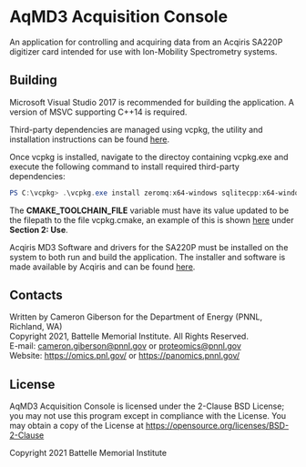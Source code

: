 # AqMD3 Acquisition Console

An application for controlling and acquiring data from an Acqiris SA220P digitizer card intended for use with Ion-Mobility Spectrometry systems.


## Building

Microsoft Visual Studio 2017 is recommended for building the application. A version of MSVC supporting C++14 is required.

Third-party dependencies are managed using vcpkg, the utility and installation instructions can be found [here](https://github.com/microsoft/vcpkg).

Once vcpkg is installed, navigate to the directoy containing vcpkg.exe and execute the following command to install required third-party dependencies:
```powershell
PS C:\vcpkg> .\vcpkg.exe install zeromq:x64-windows sqlitecpp:x64-windows sqlite3:x64-windows snappy:x64-windows protobuf:x64-windows
```

The **CMAKE_TOOLCHAIN_FILE** variable must have its value updated to be the filepath to the file vcpkg.cmake, an example of this is shown [here](https://github.com/microsoft/vcpkg/blob/master/docs/examples/installing-and-using-packages.md) under **Section 2: Use**.

Acqiris MD3 Software and drivers for the SA220P must be installed on the system to both run and build the application. The installer and software is made available by Acqiris and can be found [here](https://extranet.acqiris.com/homepage?field_res_products_target_id=23).



## Contacts

Written by Cameron Giberson for the Department of Energy (PNNL, Richland, WA)\
Copyright 2021, Battelle Memorial Institute. All Rights Reserved.\
E-mail: cameron.giberson@pnnl.gov or proteomics@pnnl.gov\
Website: https://omics.pnl.gov/ or https://panomics.pnnl.gov/


## License

AqMD3 Acquisition Console is licensed under the 2-Clause BSD License; you may not use this program 
except in compliance with the License. You may obtain a copy of the License at 
https://opensource.org/licenses/BSD-2-Clause

Copyright 2021 Battelle Memorial Institute